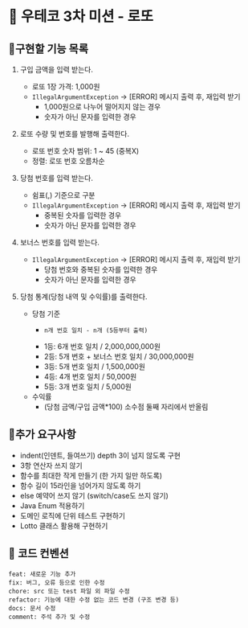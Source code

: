 # 📌 우테코 3차 미션 - 로또

## 📍구현할 기능 목록


1. 구입 금액을 입력 받는다.
   - 로또 1장 가격: 1,000원
   - `IllegalArgumentException` → [ERROR] 메시지 출력 후, 재입력 받기
     - 1,000원으로 나누어 떨어지지 않는 경우
     - 숫자가 아닌 문자를 입력한 경우


2. 로또 수량 및 번호를 발행해 출력한다.
   - 로또 번호 숫자 범위: 1 ~ 45 (중복X)
   - 정렬: 로또 번호 오름차순


3. 당첨 번호를 입력 받는다.
    - 쉼표(,) 기준으로 구분
    - `IllegalArgumentException` → [ERROR] 메시지 출력 후, 재입력 받기
      - 중복된 숫자를 입력한 경우
      - 숫자가 아닌 문자를 입력한 경우


4. 보너스 번호를 입력 받는다.
   - `IllegalArgumentException` → [ERROR] 메시지 출력 후, 재입력 받기
     - 당첨 번호와 중복된 숫자를 입력한 경우
     - 숫자가 아닌 문자를 입력한 경우


5. 당첨 통계(당첨 내역 및 수익률)를 출력한다.
    - 당첨 기준
      -  ```
         n개 번호 일치 - n개 (5등부터 출력)
          ```
      - 1등: 6개 번호 일치 / 2,000,000,000원
      - 2등: 5개 번호 + 보너스 번호 일치 / 30,000,000원
      - 3등: 5개 번호 일치 / 1,500,000원
      - 4등: 4개 번호 일치 / 50,000원
      - 5등: 3개 번호 일치 / 5,000원
    - 수익률
      - (당첨 금액/구입 금액*100) 소수점 둘째 자리에서 반올림


## 🚩추가 요구사항

- indent(인덴트, 들여쓰기) depth 3이 넘지 않도록 구현
- 3항 연산자 쓰지 않기
- 함수를 최대한 작게 만들기 (한 가지 일만 하도록)
- 함수 길이 15라인을 넘어가지 않도록 하기
- else 예약어 쓰지 않기 (switch/case도 쓰지 않기)
- Java Enum 적용하기
- 도메인 로직에 단위 테스트 구현하기
- Lotto 클래스 활용해 구현하기


## 💬 코드 컨벤션

```
feat: 새로운 기능 추가
fix: 버그, 오류 등으로 인한 수정
chore: src 또는 test 파일 외 파일 수정
refactor: 기능에 대한 수정 없는 코드 변경 (구조 변경 등)
docs: 문서 수정
comment: 주석 추가 및 수정
```